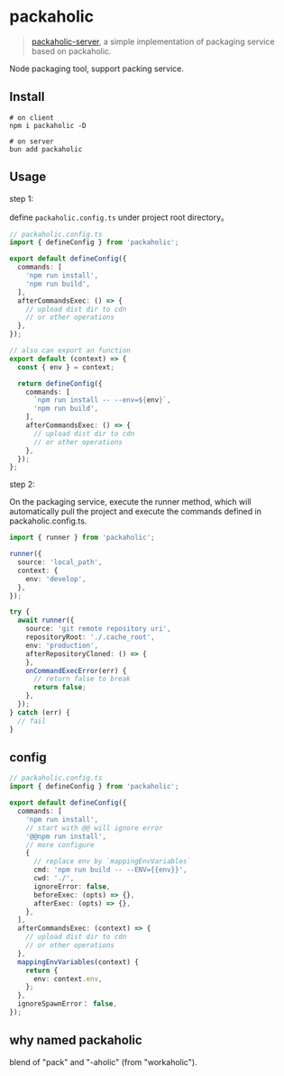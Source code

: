 # packaholic

> [packaholic-server](https://github.com/hiNISAL/packaholic-server), a simple implementation of packaging service based on packaholic.

Node packaging tool, support packing service.

## Install

```shell
# on client
npm i packaholic -D

# on server
bun add packaholic
```

## Usage

step 1:

define `packaholic.config.ts` under project root directory。

```ts
// packaholic.config.ts
import { defineConfig } from 'packaholic';

export default defineConfig({
  commands: [
    'npm run install',
    'npm run build',
  ],
  afterCommandsExec: () => {
    // upload dist dir to cdn
    // or other operations
  },
});

// also can export an function
export default (context) => {
  const { env } = context;

  return defineConfig({
    commands: [
      `npm run install -- --env=${env}`,
      'npm run build',
    ],
    afterCommandsExec: () => {
      // upload dist dir to cdn
      // or other operations
    },
  });
};
```

step 2:

On the packaging service, execute the runner method, which will automatically pull the project and execute the commands defined in packaholic.config.ts.

```ts
import { runner } from 'packaholic';

runner({
  source: 'local_path',
  context: {
    env: 'develop',
  },
});

try {
  await runner({
    source: 'git remote repository uri',
    repositoryRoot: './.cache_root',
    env: 'production',
    afterRepositoryCloned: () => {
    },
    onCommandExecError(err) {
      // return false to break
      return false;
    },
  });
} catch (err) {
  // fail
}

```

## config

```ts
// packaholic.config.ts
import { defineConfig } from 'packaholic';

export default defineConfig({
  commands: [
    'npm run install',
    // start with @@ will ignore error
    '@@npm run install',
    // more configure
    {
      // replace env by `mappingEnvVariables`
      cmd: 'npm run build -- --ENV={{env}}',
      cwd: './',
      ignoreError: false,
      beforeExec: (opts) => {},
      afterExec: (opts) => {},
    },
  ],
  afterCommandsExec: (context) => {
    // upload dist dir to cdn
    // or other operations
  },
  mappingEnvVariables(context) {
    return {
      env: context.env,
    };
  },
  ignoreSpawnError： false,
});
```

## why named packaholic

blend of "pack" and "-aholic" (from "workaholic").
